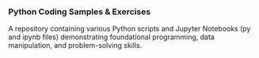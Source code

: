 ### Python Coding Samples & Exercises

A repository containing various Python scripts and Jupyter Notebooks (py and ipynb files) demonstrating foundational programming, data manipulation, and problem-solving skills.
